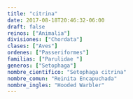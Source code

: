 ```yaml
---
title: "citrina"
date: 2017-08-18T20:46:32-06:00
draft: false
reinos: ["Animalia"]
divisiones: ["Chordata"]
clases: ["Aves"]
ordenes: ["Passeriformes"]
familias: ["Parulidae "]
generos: ["Setophaga"]
nombre_cientifico: "Setophaga citrina"
nombre_comun: "Reinita Encapuchada"
nombre_ingles: "Hooded Warbler"
---
```

